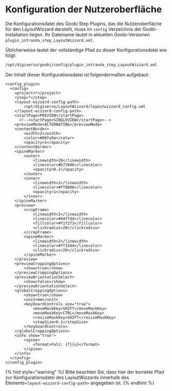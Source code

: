 # Konfiguration der Nutzeroberfläche

Die Konfigurationsdatei des Goobi Step Plugins, das die Nutzeroberfläche für den LayoutWizzard darstellt, muss im `config` Verzeichnis der Goobi-Installation liegen. Ihr Dateiname lautet in aktuellen Goobi-Versionen `plugin_intranda_step_LayoutWizzard.xml`.

Üblicherweise lautet der vollständige Pfad zu dieser Konfigurationsdatei wie folgt:

```bash
/opt/digiverso/goobi/config/plugin_intranda_step_LayoutWizzard.xml
```

Der Inhalt dieser Konfigurationsdatei ist folgendermaßen aufgebaut:

```markup
<config_plugin>
  <config>
    <project>*</project>
    <step>*</step>
    <layout-wizzard-config-path>
        /opt/digiverso/LayoutWizzard/layoutwizzard_config.xml
    </layout-wizzard-config-path>
    <startPage>PREVIEW</startPage>
	  <!--<startPage>SINGLEVIEW</startPage>-->
    <previewMode>ALTERNATING</previewMode>
    <contentBorder>
        <width>2</width>
        <color>#00fa9a</color>
        <opacity>1</opacity>
    </contentBorder>
    <spineMarker>
        <outer>
            <linewidth>20</linewidth>
            <linecolor>#D73946</linecolor>
            <opacity>0.1</opacity>
        </outer>
        <inner>
            <linewidth>2</linewidth>
            <linecolor>#ff0000</linecolor>
            <opacity>1</opacity>
        </inner>
    </spineMarker>
	<preview>
		<cropFrame>
			<linewidth>2</linewidth>
	        <linecolor>#44ffdd</linecolor>
	        <fillcolor>#f1f2f3</fillcolor>
	        <clickradius>20</clickradius>
		</cropFrame>
		<spineMarker>
			<linewidth>2</linewidth>
	        <linecolor>#ff3344</linecolor>
	        <clickradius>20</clickradius>
		</spineMarker>
	</preview>
    <previewCroppingOptions>
        <show>true</show>
    </previewCroppingOptions>
    <previewOrientationSelect>
        <show>false</show>
    </previewOrientationSelect>
    <globalCroppingOptions>
        <show>true</show>
        <unit>mm</unit>
        <keyboardControls use="true">
            <moveMaskKey>SHIFT</moveMaskKey>
            <moveMaskKey>CTRL</moveMaskKey>
            <resizeMaskKey>SHIFT</resizeMaskKey>
            <stepSize>0.1</stepSize>
        </keyboardControls>
    </globalCroppingOptions>
    <info show="true">
        <spine>
            <format>Falz: {f}{u}</format>
        </spine>
    </info>
  </config>
</config_plugin>
```

{% hint style="warning" %}
Bitte beachten Sie, dass hier der korrekte Pfad zur Konfigurationsdatei des LayoutWizzards   innerhalb des Elements`<layout-wizzard-config-path>` angegeben ist.
{% endhint %}

